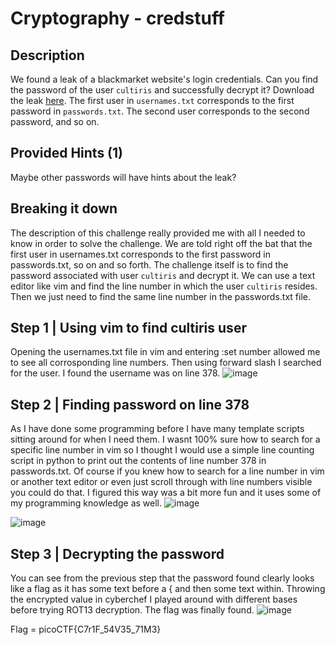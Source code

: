 # Cryptography - credstuff
## Description
We found a leak of a blackmarket website's login credentials. Can you find the password of the user `cultiris` and successfully decrypt it? Download the leak [here](https://artifacts.picoctf.net/c/534/leak.tar). The first user in `usernames.txt` corresponds to the first password in `passwords.txt`. The second user corresponds to the second password, and so on.

## Provided Hints (1)
Maybe other passwords will have hints about the leak?

## Breaking it down
The description of this challenge really provided me with all I needed to know in order to solve the challenge. We are told right off the bat that the first user in usernames.txt corresponds to the first password in passwords.txt, so on and so forth. The challenge itself is to find the password associated with user `cultiris` and decrypt it. We can use a text editor like vim and find the line number in which the user `cultiris` resides. Then we just need to find the same line number in the passwords.txt file.

## Step 1 | Using vim to find cultiris user
Opening the usernames.txt file in vim and entering  :set number allowed me to see all corrosponding line numbers. Then using forward slash I searched for the user. I found the username was on line 378. 
![image](https://user-images.githubusercontent.com/95002315/162091248-18a6f190-b4df-4d25-91cd-4ee40ef53a0d.png)


## Step 2 | Finding password on line 378
As I have done some programming before I have many template scripts sitting around for when I need them. I wasnt 100% sure how to search for a specific line number in vim so I thought I would use a simple line counting script in python to print out the contents of line number 378 in passwords.txt. Of course if you knew how to search for a line number in vim or another text editor or even just scroll through with line numbers visible you could do that. I figured this way was a bit more fun and it uses some of my programming knowledge as well.
![image](https://user-images.githubusercontent.com/95002315/162091323-2fc71584-1789-4b72-a4e9-54360b04e7b4.png)


![image](https://user-images.githubusercontent.com/95002315/162091339-058ae978-44c6-4867-8f55-9207ccdd5d11.png)


## Step 3 | Decrypting the password
You can see from the previous step that the password found clearly looks like a flag as it has some text before a {  and then some text within. Throwing the encrypted value in cyberchef I played around with different bases before trying ROT13 decryption. The flag was finally found.
![image](https://user-images.githubusercontent.com/95002315/162091354-21e606e4-9a4d-4a1b-adb6-cbac8d8c26b5.png)


Flag = picoCTF{C7r1F_54V35_71M3}
